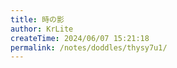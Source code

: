 ```yaml
---
title: 時の影
author: KrLite
createTime: 2024/06/07 15:21:18
permalink: /notes/doddles/thysy7u1/
---
```


